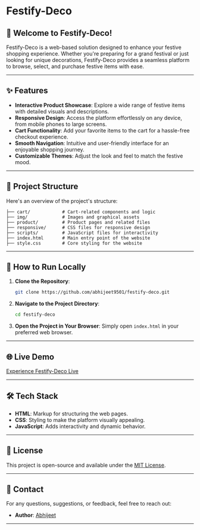 # Festify-Deco

## 🎉 Welcome to Festify-Deco!
Festify-Deco is a web-based solution designed to enhance your festive shopping experience. Whether you're preparing for a grand festival or just looking for unique decorations, Festify-Deco provides a seamless platform to browse, select, and purchase festive items with ease.

---

## ✨ Features

- **Interactive Product Showcase**: Explore a wide range of festive items with detailed visuals and descriptions.
- **Responsive Design**: Access the platform effortlessly on any device, from mobile phones to large screens.
- **Cart Functionality**: Add your favorite items to the cart for a hassle-free checkout experience.
- **Smooth Navigation**: Intuitive and user-friendly interface for an enjoyable shopping journey.
- **Customizable Themes**: Adjust the look and feel to match the festive mood.

---

## 📂 Project Structure

Here's an overview of the project's structure:

```
├── cart/            # Cart-related components and logic
├── img/             # Images and graphical assets
├── product/         # Product pages and related files
├── responsive/      # CSS files for responsive design
├── scripts/         # JavaScript files for interactivity
├── index.html       # Main entry point of the website
├── style.css        # Core styling for the website
```

---

## 🚀 How to Run Locally

1. **Clone the Repository**:
   ```bash
   git clone https://github.com/abhijeet9501/festify-deco.git
   ```

2. **Navigate to the Project Directory**:
   ```bash
   cd festify-deco
   ```

3. **Open the Project in Your Browser**:
   Simply open `index.html` in your preferred web browser.

---

## 🌐 Live Demo

[Experience Festify-Deco Live](https://festify-deco.netlify.app) 

---

## 🛠️ Tech Stack

- **HTML**: Markup for structuring the web pages.
- **CSS**: Styling to make the platform visually appealing.
- **JavaScript**: Adds interactivity and dynamic behavior.

---

## 📄 License

This project is open-source and available under the [MIT License](LICENSE).

---

## 💬 Contact

For any questions, suggestions, or feedback, feel free to reach out:
- **Author**: [Abhijeet](https://github.com/abhijeet9501)

---
